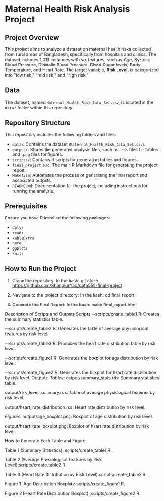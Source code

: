 # Maternal Health Risk Analysis Project

## Project Overview
This project aims to analyze a dataset on maternal health risks collected from rural areas of Bangladesh, specifically from hospitals and clinics. The dataset includes 1,013 instances with six features, such as Age, Systolic Blood Pressure, Diastolic Blood Pressure, Blood Sugar levels, Body Temperature, and Heart Rate. The target variable, **Risk Level**, is categorized into "low risk," "mid risk," and "high risk."

## Data
The dataset, named `Maternal_Health_Risk_Data_Set.csv`, is located in the `data/` folder within this repository. 

## Repository Structure
This repository includes the following folders and files:
- `data/`: Contains the dataset (`Maternal_Health_Risk_Data_Set.csv`).
- `output/`: Stores the generated analysis files, such as `.rds` files for tables and `.png` files for figures.
- `scripts/`: Contains R scripts for generating tables and figures.
- `final_project.Rmd`: The main R Markdown file for generating the project report.
- `Makefile`: Automates the process of generating the final report and associated outputs.
- `README.md`: Documentation for the project, including instructions for running the analysis.

## Prerequisites
Ensure you have R installed the following packages:
- `dplyr`
- `readr`
- `kableExtra`
- `here`
- `ggplot2`
- `knitr`

## How to Run the Project
1. Clone the repository:
In the bash:
   git clone https://github.com/ShangjunYao/data550-final-project
   
2. Navigate to the project directory:
In the bash:
   cd final_report
3. Generate the Final Report:
In the bash:
   make final_report.html

Description of Scripts and Outputs
Scripts
--scripts/create_table1.R: Creates the summary statistics table.

--scripts/create_table2.R: Generates the table of average physiological features by risk level.

--scripts/create_table3.R: Produces the heart rate distribution table by risk level.

--scripts/create_figure1.R: Generates the boxplot for age distribution by risk level.

--scripts/create_figure2.R: Generates the boxplot for heart rate distribution by risk level.
Outputs:
*Tables*:
output/summary_stats.rds: Summary statistics table.

output/risk_level_summary.rds: Table of average physiological features by risk level.

output/heart_rate_distribution.rds: Heart rate distribution by risk level.

*Figures*:
output/age_boxplot.png: Boxplot of age distribution by risk level.

output/heart_rate_boxplot.png: Boxplot of heart rate distribution by risk level.

How to Generate Each Table and Figure:

Table 1 (Summary Statistics): scripts/create_table1.R.

Table 2 (Average Physiological Features by Risk Level):scripts/create_table2.R.

Table 3 (Heart Rate Distribution by Risk Level):scripts/create_table3.R.

Figure 1 (Age Distribution Boxplot): scripts/create_figure1.R.

Figure 2 (Heart Rate Distribution Boxplot): scripts/create_figure2.R.



